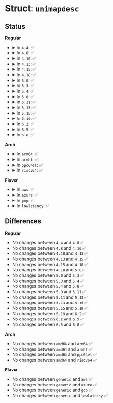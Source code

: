 # Struct: <code>unimapdesc</code>

## Status
<b>Regular</b>
<ul>
<li>
<details>
<summary>In <code>4.4</code>: ✅</summary>

```c
struct unimapdesc {
    short unsigned int entry_ct;
    struct unipair *entries;
};
```
</details>
</li>
<li>
<details>
<summary>In <code>4.8</code>: ✅</summary>

```c
struct unimapdesc {
    short unsigned int entry_ct;
    struct unipair *entries;
};
```
</details>
</li>
<li>
<details>
<summary>In <code>4.10</code>: ✅</summary>

```c
struct unimapdesc {
    short unsigned int entry_ct;
    struct unipair *entries;
};
```
</details>
</li>
<li>
<details>
<summary>In <code>4.13</code>: ✅</summary>

```c
struct unimapdesc {
    short unsigned int entry_ct;
    struct unipair *entries;
};
```
</details>
</li>
<li>
<details>
<summary>In <code>4.15</code>: ✅</summary>

```c
struct unimapdesc {
    short unsigned int entry_ct;
    struct unipair *entries;
};
```
</details>
</li>
<li>
<details>
<summary>In <code>4.18</code>: ✅</summary>

```c
struct unimapdesc {
    short unsigned int entry_ct;
    struct unipair *entries;
};
```
</details>
</li>
<li>
<details>
<summary>In <code>5.0</code>: ✅</summary>

```c
struct unimapdesc {
    short unsigned int entry_ct;
    struct unipair *entries;
};
```
</details>
</li>
<li>
<details>
<summary>In <code>5.3</code>: ✅</summary>

```c
struct unimapdesc {
    short unsigned int entry_ct;
    struct unipair *entries;
};
```
</details>
</li>
<li>
<details>
<summary>In <code>5.4</code>: ✅</summary>

```c
struct unimapdesc {
    short unsigned int entry_ct;
    struct unipair *entries;
};
```
</details>
</li>
<li>
<details>
<summary>In <code>5.8</code>: ✅</summary>

```c
struct unimapdesc {
    short unsigned int entry_ct;
    struct unipair *entries;
};
```
</details>
</li>
<li>
<details>
<summary>In <code>5.11</code>: ✅</summary>

```c
struct unimapdesc {
    short unsigned int entry_ct;
    struct unipair *entries;
};
```
</details>
</li>
<li>
<details>
<summary>In <code>5.13</code>: ✅</summary>

```c
struct unimapdesc {
    short unsigned int entry_ct;
    struct unipair *entries;
};
```
</details>
</li>
<li>
<details>
<summary>In <code>5.15</code>: ✅</summary>

```c
struct unimapdesc {
    short unsigned int entry_ct;
    struct unipair *entries;
};
```
</details>
</li>
<li>
<details>
<summary>In <code>5.19</code>: ✅</summary>

```c
struct unimapdesc {
    short unsigned int entry_ct;
    struct unipair *entries;
};
```
</details>
</li>
<li>
<details>
<summary>In <code>6.2</code>: ✅</summary>

```c
struct unimapdesc {
    short unsigned int entry_ct;
    struct unipair *entries;
};
```
</details>
</li>
<li>
<details>
<summary>In <code>6.5</code>: ✅</summary>

```c
struct unimapdesc {
    short unsigned int entry_ct;
    struct unipair *entries;
};
```
</details>
</li>
<li>
<details>
<summary>In <code>6.8</code>: ✅</summary>

```c
struct unimapdesc {
    short unsigned int entry_ct;
    struct unipair *entries;
};
```
</details>
</li>
</ul>
<b>Arch</b>
<ul>
<li>
<details>
<summary>In <code>arm64</code>: ✅</summary>

```c
struct unimapdesc {
    short unsigned int entry_ct;
    struct unipair *entries;
};
```
</details>
</li>
<li>
<details>
<summary>In <code>armhf</code>: ✅</summary>

```c
struct unimapdesc {
    short unsigned int entry_ct;
    struct unipair *entries;
};
```
</details>
</li>
<li>
<details>
<summary>In <code>ppc64el</code>: ✅</summary>

```c
struct unimapdesc {
    short unsigned int entry_ct;
    struct unipair *entries;
};
```
</details>
</li>
<li>
<details>
<summary>In <code>riscv64</code>: ✅</summary>

```c
struct unimapdesc {
    short unsigned int entry_ct;
    struct unipair *entries;
};
```
</details>
</li>
</ul>
<b>Flavor</b>
<ul>
<li>
<details>
<summary>In <code>aws</code>: ✅</summary>

```c
struct unimapdesc {
    short unsigned int entry_ct;
    struct unipair *entries;
};
```
</details>
</li>
<li>
<details>
<summary>In <code>azure</code>: ✅</summary>

```c
struct unimapdesc {
    short unsigned int entry_ct;
    struct unipair *entries;
};
```
</details>
</li>
<li>
<details>
<summary>In <code>gcp</code>: ✅</summary>

```c
struct unimapdesc {
    short unsigned int entry_ct;
    struct unipair *entries;
};
```
</details>
</li>
<li>
<details>
<summary>In <code>lowlatency</code>: ✅</summary>

```c
struct unimapdesc {
    short unsigned int entry_ct;
    struct unipair *entries;
};
```
</details>
</li>
</ul>

## Differences
<b>Regular</b>
<ul>
<li>
No changes between <code>4.4</code> and <code>4.8</code> ✅
</li>
<li>
No changes between <code>4.8</code> and <code>4.10</code> ✅
</li>
<li>
No changes between <code>4.10</code> and <code>4.13</code> ✅
</li>
<li>
No changes between <code>4.13</code> and <code>4.15</code> ✅
</li>
<li>
No changes between <code>4.15</code> and <code>4.18</code> ✅
</li>
<li>
No changes between <code>4.18</code> and <code>5.0</code> ✅
</li>
<li>
No changes between <code>5.0</code> and <code>5.3</code> ✅
</li>
<li>
No changes between <code>5.3</code> and <code>5.4</code> ✅
</li>
<li>
No changes between <code>5.4</code> and <code>5.8</code> ✅
</li>
<li>
No changes between <code>5.8</code> and <code>5.11</code> ✅
</li>
<li>
No changes between <code>5.11</code> and <code>5.13</code> ✅
</li>
<li>
No changes between <code>5.13</code> and <code>5.15</code> ✅
</li>
<li>
No changes between <code>5.15</code> and <code>5.19</code> ✅
</li>
<li>
No changes between <code>5.19</code> and <code>6.2</code> ✅
</li>
<li>
No changes between <code>6.2</code> and <code>6.5</code> ✅
</li>
<li>
No changes between <code>6.5</code> and <code>6.8</code> ✅
</li>
</ul>
<b>Arch</b>
<ul>
<li>
No changes between <code>amd64</code> and <code>arm64</code> ✅
</li>
<li>
No changes between <code>amd64</code> and <code>armhf</code> ✅
</li>
<li>
No changes between <code>amd64</code> and <code>ppc64el</code> ✅
</li>
<li>
No changes between <code>amd64</code> and <code>riscv64</code> ✅
</li>
</ul>
<b>Flavor</b>
<ul>
<li>
No changes between <code>generic</code> and <code>aws</code> ✅
</li>
<li>
No changes between <code>generic</code> and <code>azure</code> ✅
</li>
<li>
No changes between <code>generic</code> and <code>gcp</code> ✅
</li>
<li>
No changes between <code>generic</code> and <code>lowlatency</code> ✅
</li>
</ul>
